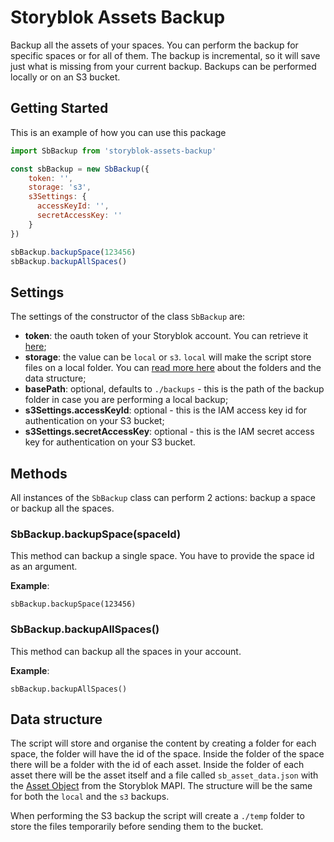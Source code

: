 # Storyblok Assets Backup
Backup all the assets of your spaces. You can perform the backup for specific spaces or for all of them. The backup is incremental, so it will save just what is missing from your current backup. Backups can be performed locally or on an S3 bucket.

## Getting Started
This is an example of how you can use this package

```js
import SbBackup from 'storyblok-assets-backup'

const sbBackup = new SbBackup({
    token: '', 
    storage: 's3',
    s3Settings: {
      accessKeyId: '',
      secretAccessKey: ''
    }
})

sbBackup.backupSpace(123456)
sbBackup.backupAllSpaces()
```

## Settings
The settings of the constructor of the class `SbBackup` are:
- **token**: the oauth token of your Storyblok account. You can retrieve it [here](https://app.storyblok.com/#!/me/account);  
- **storage**: the value can be `local` or `s3`. `local` will make the script store files on a local folder. You can [read more here](#data-structure) about the folders and the data structure;
- **basePath**: optional, defaults to `./backups` - this is the path of the backup folder in case you are performing a local backup;
- **s3Settings.accessKeyId**: optional - this is the IAM access key id for authentication on your S3 bucket;  
- **s3Settings.secretAccessKey**: optional - this is the IAM secret access key for authentication on your S3 bucket.

## Methods
All instances of the `SbBackup` class can perform 2 actions: backup a space or backup all the spaces.

### SbBackup.backupSpace(spaceId)
This method can backup a single space. You have to provide the space id as an argument.

**Example**:
```
sbBackup.backupSpace(123456)
```

### SbBackup.backupAllSpaces()
This method can backup all the spaces in your account.

**Example**:
```
sbBackup.backupAllSpaces()
```

## Data structure
The script will store and organise the content by creating a folder for each space, the folder will have the id of the space. Inside the folder of the space there will be a folder with the id of each asset. Inside the folder of each asset there will be the asset itself and a file called `sb_asset_data.json` with the [Asset Object](https://www.storyblok.com/docs/api/management#core-resources/assets/the-asset-object) from the Storyblok MAPI. The structure will be the same for both the `local` and the `s3` backups.

When performing the S3 backup the script will create a `./temp` folder to store the files temporarily before sending them to the bucket.
